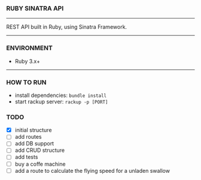 ### RUBY SINATRA API

---

REST API built in Ruby, using Sinatra Framework.

---

### ENVIRONMENT
 - Ruby 3.x+

---

### HOW TO RUN

- install dependencies: `bundle install`
- start rackup server: `rackup -p [PORT]`

### TODO

- [x] initial structure
- [ ] add routes
- [ ] add DB support
- [ ] add CRUD structure
- [ ] add tests 
- [ ] buy a coffe machine 
- [ ] add a route to calculate the flying speed for a unladen swallow
